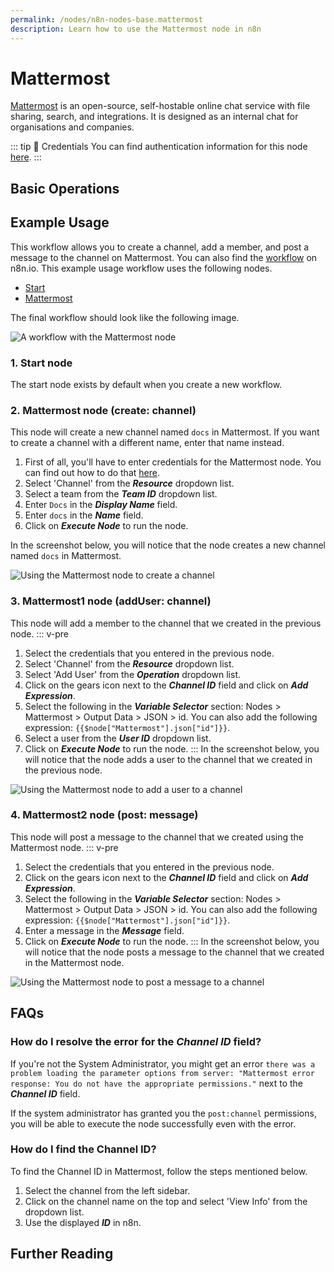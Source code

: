 ```yaml
---
permalink: /nodes/n8n-nodes-base.mattermost
description: Learn how to use the Mattermost node in n8n
---
```


# Mattermost

[Mattermost](https://mattermost.org/) is an open-source, self-hostable online chat service with file sharing, search, and integrations. It is designed as an internal chat for organisations and companies.

::: tip 🔑 Credentials
You can find authentication information for this node [here](../../../credentials/Mattermost/README.md).
:::

## Basic Operations

<Resource node="n8n-nodes-base.mattermost" />

## Example Usage

This workflow allows you to create a channel, add a member, and post a message to the channel on Mattermost. You can also find the [workflow](https://n8n.io/workflows/832) on n8n.io. This example usage workflow uses the following nodes.
- [Start](../../core-nodes/Start/README.md)
- [Mattermost]()

The final workflow should look like the following image.

![A workflow with the Mattermost node](./workflow.png)

### 1. Start node

The start node exists by default when you create a new workflow.

### 2. Mattermost node (create: channel)

This node will create a new channel named `docs` in Mattermost. If you want to create a channel with a different name, enter that name instead.

1. First of all, you'll have to enter credentials for the Mattermost node. You can find out how to do that [here](../../../credentials/Mattermost/README.md).
2. Select 'Channel' from the ***Resource*** dropdown list.
3. Select a team from the ***Team ID*** dropdown list.
4. Enter `Docs` in the ***Display Name*** field.
5. Enter `docs` in the ***Name*** field.
6. Click on ***Execute Node*** to run the node.

In the screenshot below, you will notice that the node creates a new channel named `docs` in Mattermost.

![Using the Mattermost node to create a channel](./Mattermost_node.png)

### 3. Mattermost1 node (addUser: channel)

This node will add a member to the channel that we created in the previous node.
::: v-pre
1. Select the credentials that you entered in the previous node.
2. Select 'Channel' from the ***Resource*** dropdown list.
3. Select 'Add User' from the ***Operation*** dropdown list.
4. Click on the gears icon next to the ***Channel ID*** field and click on ***Add Expression***.
5. Select the following in the ***Variable Selector*** section: Nodes > Mattermost > Output Data > JSON > id. You can also add the following expression: `{{$node["Mattermost"].json["id"]}}`.
6. Select a user from the ***User ID*** dropdown list.
7. Click on ***Execute Node*** to run the node.
:::
In the screenshot below, you will notice that the node adds a user to the channel that we created in the previous node.

![Using the Mattermost node to add a user to a channel](./Mattermost1_node.png)

### 4. Mattermost2 node (post: message)

This node will post a message to the channel that we created using the Mattermost node.
::: v-pre
1. Select the credentials that you entered in the previous node.
2. Click on the gears icon next to the ***Channel ID*** field and click on ***Add Expression***.
3. Select the following in the ***Variable Selector*** section: Nodes > Mattermost > Output Data > JSON > id. You can also add the following expression: `{{$node["Mattermost"].json["id"]}}`.
4. Enter a message in the ***Message*** field.
5. Click on ***Execute Node*** to run the node.
:::
In the screenshot below, you will notice that the node posts a message to the channel that we created in the Mattermost node.

![Using the Mattermost node to post a message to a channel](./Mattermost2_node.png)

## FAQs

### How do I resolve the error for the ***Channel ID*** field?

If you're not the System Administrator, you might get an error `there was a problem loading the parameter options from server: "Mattermost error response: You do not have the appropriate permissions."` next to the ***Channel ID*** field.

If the system administrator has granted you the `post:channel` permissions, you will be able to execute the node successfully even with the error.

### How do I find the Channel ID?

To find the Channel ID in Mattermost, follow the steps mentioned below.

1. Select the channel from the left sidebar.
2. Click on the channel name on the top and select 'View Info' from the dropdown list.
3. Use the displayed ***ID*** in n8n.

## Further Reading

<FurtherReadingBlog />
